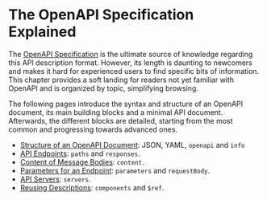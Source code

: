 # The OpenAPI Specification Explained

The [OpenAPI Specification](http://spec.openapis.org/oas/v3.0.3) is the ultimate source of knowledge regarding this API description format. However, its length is daunting to newcomers and makes it hard for experienced users to find specific bits of information. This chapter provides a soft landing for readers not yet familiar with OpenAPI and is organized by topic, simplifying browsing.

The following pages introduce the syntax and structure of an OpenAPI document, its main building blocks and a minimal API document. Afterwards, the different blocks are detailed, starting from the most common and progressing towards advanced ones.

- [Structure of an OpenAPI Document](specification-structure.md): JSON, YAML, `openapi` and `info`
- [API Endpoints](specification-paths.md): `paths` and `responses`.
- [Content of Message Bodies](specification-content.md): `content`.
- [Parameters for an Endpoint](specification-parameters.md): `parameters` and `requestBody`.
- [API Servers](specification-servers.md): `servers`.
- [Reusing Descriptions](specification-components.md): `components` and `$ref`.
